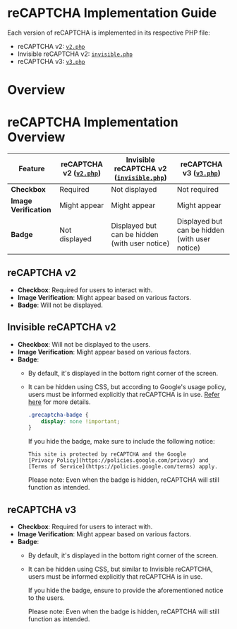 # reCAPTCHA Implementation Guide

Each version of reCAPTCHA is implemented in its respective PHP file:

- reCAPTCHA v2: [`v2.php`](./src/v2.php)
- Invisible reCAPTCHA v2: [`invisible.php`](./src/invisible.php)
- reCAPTCHA v3: [`v3.php`](./src/v3.php)

# Overview
# reCAPTCHA Implementation Overview

| Feature                | reCAPTCHA v2 ([`v2.php`](./v2.php)) | Invisible reCAPTCHA v2 ([`invisible.php`](./invisible.php)) | reCAPTCHA v3 ([`v3.php`](./v3.php))            |
|------------------------|-------------------------------------|-------------------------------------------------------------|------------------------------------------------|
| **Checkbox**           | Required                            | Not displayed                                               | Not required                                   |
| **Image Verification** | Might appear                        | Might appear                                                | Might appear                                   |
| **Badge**              | Not displayed                       | Displayed but can be hidden (with user notice)              | Displayed but can be hidden (with user notice) |

## reCAPTCHA v2
- **Checkbox**: Required for users to interact with.
- **Image Verification**: Might appear based on various factors.
- **Badge**: Will not be displayed.

## Invisible reCAPTCHA v2
- **Checkbox**: Will not be displayed to the users.
- **Image Verification**: Might appear based on various factors.
- **Badge**:
    - By default, it's displayed in the bottom right corner of the screen.
    - It can be hidden using CSS, but according to Google's usage policy, users must be informed explicitly that reCAPTCHA is in use. [Refer here](https://developers.google.com/recaptcha/docs/faq#id-like-to-hide-the-recaptcha-badge.-what-is-allowed) for more details.

      ```css
      .grecaptcha-badge {
          display: none !important;
      }
      ```

      If you hide the badge, make sure to include the following notice:

      ```
      This site is protected by reCAPTCHA and the Google 
      [Privacy Policy](https://policies.google.com/privacy) and
      [Terms of Service](https://policies.google.com/terms) apply.
      ```
      
      Please note: Even when the badge is hidden, reCAPTCHA will still function as intended.


## reCAPTCHA v3
- **Checkbox**: Required for users to interact with.
- **Image Verification**: Might appear based on various factors.
- **Badge**:
    - By default, it's displayed in the bottom right corner of the screen.
    - It can be hidden using CSS, but similar to Invisible reCAPTCHA, users must be informed explicitly that reCAPTCHA is in use.

      If you hide the badge, ensure to provide the aforementioned notice to the users.
  
      Please note: Even when the badge is hidden, reCAPTCHA will still function as intended.

